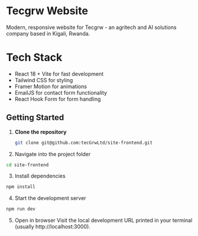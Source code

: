 # Tecgrw Website
Modern, responsive website for Tecgrw - an agritech and AI solutions company based in Kigali, Rwanda.

# Tech Stack

- React 18 + Vite for fast development
- Tailwind CSS for styling
- Framer Motion for animations
- EmailJS for contact form functionality
- React Hook Form for form handling

## Getting Started

1. **Clone the repository**
   ```bash
   git clone git@github.com:tecGrwLtd/site-frontend.git
   ```
2. Navigate into the project folder
```bash
cd site-frontend
```
3. Install dependencies

```bash
npm install
```
4. Start the development server

```bash
npm run dev
```
5. Open in browser
Visit the local development URL printed in your terminal (usually http://localhost:3000).